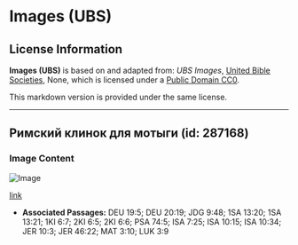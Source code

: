 # Images (UBS)

## License Information

**Images (UBS)** is based on and adapted from: _UBS Images_, [United Bible Societies](https://unitedbiblesocieties.org/), None, which is licensed under a [Public Domain CC0](https://creativecommons.org/public-domain/cc0/).

This markdown version is provided under the same license.



--------------------------------

## Римский клинок для мотыги (id: 287168)

### Image Content

![Image](https://cdn.aquifer.bible/aquifer-content/resources/Media/WEB-0329_hoe_blade_roman.jpg)

[link](https://cdn.aquifer.bible/aquifer-content/resources/Media/WEB-0329_hoe_blade_roman.jpg)

* **Associated Passages:** DEU 19:5; DEU 20:19; JDG 9:48; 1SA 13:20; 1SA 13:21; 1KI 6:7; 2KI 6:5; 2KI 6:6; PSA 74:5; ISA 7:25; ISA 10:15; ISA 10:34; JER 10:3; JER 46:22; MAT 3:10; LUK 3:9

